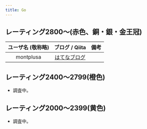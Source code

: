 ```yaml
---
title: Go
---
```


## レーティング2800〜(赤色、銅・銀・金王冠)

|ユーザ名 (敬称略)|ブログ / Qiita|備考|
|:--:|:--:|:--|
|montplusa|[はてなブログ](https://montplusa.hatenablog.com/archive)||

## レーティング2400〜2799(橙色)

- 調査中。

## レーティング2000〜2399(黄色)

- 調査中。
